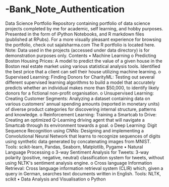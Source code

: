 # -Bank_Note_Authentication
Data Science Portfolio
Repository containing portfolio of data science projects completed by me for academic, self learning, and hobby purposes. Presented in the form of iPython Notebooks, and R markdown files (published at RPubs).
For a more visually pleasant experience for browsing the portfolio, check out sajalsharma.com
The R portfolio is located here.
Note: Data used in the projects (accessed under data directory) is for demonstration purposes only.
Contents
•	Machine Learning
o	Predicting Boston Housing Prices: A model to predict the value of a given house in the Boston real estate market using various statistical analysis tools. Identified the best price that a client can sell their house utilizing machine learning.
o	Supervised Learning: Finding Donors for CharityML: Testing out several different supervised learning algorithms to build a model that accurately predicts whether an individual makes more than $50,000, to identify likely donors for a fictional non-profit organisation.
o	Unsupervised Learning: Creating Customer Segments: Analyzing a dataset containing data on various customers' annual spending amounts (reported in monetary units) of diverse product categories for discovering internal structure, patterns and knowledge.
o	Reinforcement Learning: Training a Smartcab to Drive: Creating an optimized Q-Learning driving agent that will navigate a Smartcab through its environment towards a goal.
o	Deep Learning: Digit Sequence Recognition using CNNs: Designing and implementing a Convolutional Neural Network that learns to recognize sequences of digits using synthetic data generated by concatenating images from MNIST.
Tools: scikit-learn, Pandas, Seaborn, Matplotlib, Pygame
•	Natural Language Processing
o	3-way Sentiment Analysis for Tweets: 3-way polarity (positive, negative, neutral) classification system for tweets, without using NLTK's sentiment analysis engine.
o	Cross language Information Retrieval: Cross language information retrieval system (CLIR) which, given a query in German, searches text documents written in English.
Tools: NLTK, scikit
•	Data Analysis and Visualisation
o	Python
